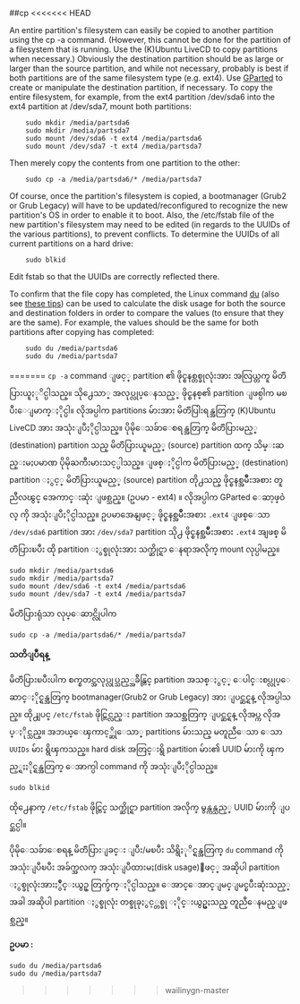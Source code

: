 ##cp
<<<<<<< HEAD

An entire partition's filesystem can easily be copied to another partition using the cp -a command. (However, this cannot be done for the partition of a filesystem that is running. Use the (K)Ubuntu LiveCD to copy partitions when necessary.) Obviously the destination partition should be as large or larger than the source partition, and while not necessary, probably is best if both partitions are of the same filesystem type (e.g. ext4). Use [GParted](http://ubuntuguide.org/wiki/Ubuntu:Trusty#GParted_Partition_Manager) to create or manipulate the destination partition, if necessary. To copy the entire filesystem, for example, from the ext4 partition /dev/sda6 into the ext4 partition at /dev/sda7, mount both partitions:

		sudo mkdir /media/partsda6
		sudo mkdir /media/partsda7
		sudo mount /dev/sda6 -t ext4 /media/partsda6
		sudo mount /dev/sda7 -t ext4 /media/partsda7

Then merely copy the contents from one partition to the other:

		sudo cp -a /media/partsda6/* /media/partsda7

Of course, once the partition's filesystem is copied, a bootmanager (Grub2 or Grub Legacy) will have to be updated/reconfigured to recognize the new partition's OS in order to enable it to boot. Also, the /etc/fstab file of the new partition's filesystem may need to be edited (in regards to the UUIDs of the various partitions), to prevent conflicts. To determine the UUIDs of all current partitions on a hard drive: 

		sudo blkid

Edit fstab so that the UUIDs are correctly reflected there.

To confirm that the file copy has completed, the Linux command [du](http://www.gnu.org/software/coreutils/manual/html_node/du-invocation.html) (also see [these tips](http://www.codecoffee.com/tipsforlinux/articles/22.html)) can be used to calculate the disk usage for both the source and destination folders in order to compare the values (to ensure that they are the same). For example, the values should be the same for both partitions after copying has completed: 

		sudo du /media/partsda6
		sudo du /media/partsda7
=======
`cp -a` command ျဖင့္ partition ၏ ဖိုင္စနစ္တစ္ခုလုံးအား အလြယ္တကူ မိတၱဴပြားယူႏုိင္ပါသည္။ သို႕ေသာ္ အလုပ္လုပ္ေနသည့္ ဖိုင္စနစ္၏ partition ျဖစ္ပါက မၿပီးေျမာက္ႏိုင္ပါ။ လိုအပ္ပါက partitions မ်ားအား မိတၱဴပြါးရန္အတြက္ (K)Ubuntu LiveCD အား အသုံးျပဳႏိုင္ပါသည္။ ပိုမိုေသခ်ာေစရန္အတြက္ မိတၱဴပြားမည့္ (destination) partition သည္ မိတၱဴပြားယူမည့္ (source) partition ထက္ သိမ္းဆည္းမႈပမာဏ ပိုမိုႀကီးမားသင့္ပါသည္။ ျဖစ္ႏိုင္ပါက  မိတၱဴပြားမည့္ (destination) partition ႏွင့္ မိတၱဴပြားယူမည့္ (source) partition တို႕သည္ ဖိုင္စနစ္အမ်ိဳးအစား တူညီလၽွင္ အေကာင္းဆုံး ျဖစ္သည္။ (ဥပမာ - ext4) ။ လိုအပ္ပါက GParted ေဆာ့ဖ္ဝဲလ္ ကို အသုံးျပဳႏိုင္ပါသည္။ ဥပမာအေနျဖင့္ ဖိုင္စနစ္အမ်ိဳးအစား `.ext4`  ျဖစ္ေသာ ` /dev/sda6 ` partition အား `/dev/sda7` partition သို႕ ဖိုင္စနစ္အမ်ိဳးအစား ` .ext4 ` အျဖစ္ မိတၱဴပြားၿပီး ထို partition ႏွစ္ခုလုံးအား သက္ဆိုင္ရာ ေနရာအလိုက္ mount လုပ္ပါမည္။ 

```
sudo mkdir /media/partsda6
sudo mkdir /media/partsda7
sudo mount /dev/sda6 -t ext4 /media/partsda6
sudo mount /dev/sda7 -t ext4 /media/partsda7
```

မိတၱဴပြားရုံသာ လုပ္ေဆာင္လိုပါက

	sudo cp -a /media/partsda6/* /media/partsda7

**သတိျပဳရန္**

မိတၱဴပြားၿပီးပါက စက္စတင္အလုပ္လုပ္သည့္အခ်ိန္တြင္ partition အသစ္ႏွင့္ ေပါင္းစပ္လုပ္ေဆာင္ႏိုင္ရန္အတြက္ bootmanager(Grub2 or Grub Legacy) အား ျပင္ဆင္ရန္ လိုအပ္ပါသည္။ ထို႕ျပင္ `/etc/fstab` ဖိုင္တြင္လည္း partition အသစ္အတြက္ ျပင္ဆင္ရန္ လိုအပ္က လိုအပ္ႏိုင္သည္။ အဘယ္ေၾကာင့္ဆိုေသာ္ partitions မ်ားသည္ မတူညီေသာ ေသာ `UUIDs` မ်ား ရွိၾကသည္။ 
hard disk အတြင္းရွိ partition မ်ား၏ UUID မ်ားကို ၾကည့္ရႈႏိုင္ရန္အတြက္ ေအာက္ပါ command  ကို အသုံးျပဳႏိုင္ပါသည္။

	sudo blkid

ထို႕ေနာက္ `/etc/fstab` ဖိုင္တြင္ သက္ဆိုင္ရာ partition အလိုက္ မွန္ကန္သည့္ UUID မ်ားကို ျပင္ဆင္ပါ။

ပိုမိုေသခ်ာေစရန္ မိတၱဴပြားျခင္း ျပီး/မၿပီး သိရွိႏုိင္ရန္အတြက္ `du` command ကိုအသုံးျပဳၿပီး အခ်က္အလက္ အသုံးျပဳထားမႈ(disk usage)ျဖင့္ အဆိုပါ partition ႏွစ္ခုလုံးအားႏွိဳင္းယွဥ္ တြက္ခ်က္ႏိုင္ပါသည္။ ေအာင္ေအာင္ျမင္ျမင္ၿပီးဆုံးသည့္အခါ အဆိုပါ partition ႏွစ္ခုလုံး တစ္ခုခုႏွင့္တစ္ခု ႏိုင္းယွဥ္မႈသည္ တူညီေနမည္ျဖစ္သည္။ 

**ဥပမာ :**

	sudo du /media/partsda6
	sudo du /media/partsda7

>>>>>>> wailinygn-master

